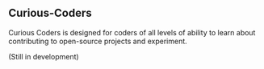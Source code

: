 ## Curious-Coders
Curious Coders is designed for coders of all levels of ability to learn about contributing to open-source projects and experiment.

(Still in development) 
